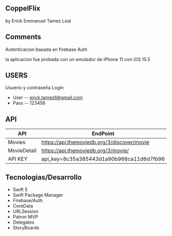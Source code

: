 

## CoppelFlix
by Erick Emmanuel Tamez Leal



## Comments
Autenticacion basada en firebase Auth

la aplicacion fue probada con un emulador de iPhone 11 con iOS 15.5

## USERS
Usuerio y contraseña Login
- User
-- erick.tamezll@gmail.com
- Pass
-- 123456

## API
| API | EndPoint |
| ------ | ------ |
| Movies | https://api.themoviedb.org/3/discover/movie |
| MovieDetail | https://api.themoviedb.org/3/movie/|
| API KEY | api_key=8c35a385443d1a90b966ca11d6d7fb96|


## Tecnologias/Desarrollo

- Swift 5
- Swift Package Manager
- Firebase/Auth
- CoreData
- URLSession
- Patron MVP
- Delegates
- StoryBoards



